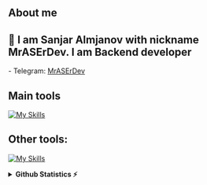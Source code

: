 ## About me
<h2>👋 I am Sanjar Almjanov with nickname MrASErDev.  I am Backend developer </h2>
- Telegram:             <a href="https://t.me/MrASErDev/">MrASErDev </a>

## Main tools
[![My Skills](https://skillicons.dev/icons?i=c++,php,python,django,html,css,react,docker)](httpsL//skillicons.dev)

## Other tools:
[![My Skills](https://skillicons.dev/icons?i=git,github,figma,postgresql,sqlite,mysql,vscode,pycharm,anaconda)](httpsL//skillicons.dev)

<details>
  <summary> <b>Github Statistics ⚡ </b> </summary>
    <a href="https://github.com/MrASErDev">
      <p align="left"></p>
      <img src="http://github-profile-summary-cards.vercel.app/api/cards/profile-details?username=MrASErDev&theme=github_dark">
      <img src="http://github-profile-summary-cards.vercel.app/api/cards/stats?username=MrASErDev&theme=github_dark">
</details>

<!--
**MrASErDev/MrASErDev** is a ✨ _special_ ✨ repository because its `README.md` (this file) appears on your GitHub profile.

Here are some ideas to get you started:

- 🔭 I’m currently working on ...
- 🌱 I’m currently learning ...
- 👯 I’m looking to collaborate on ...
- 🤔 I’m looking for help with ...
- 💬 Ask me about ...
- 📫 How to reach me: ...
- 😄 Pronouns: ...
- ⚡ Fun fact: ...
--!>
